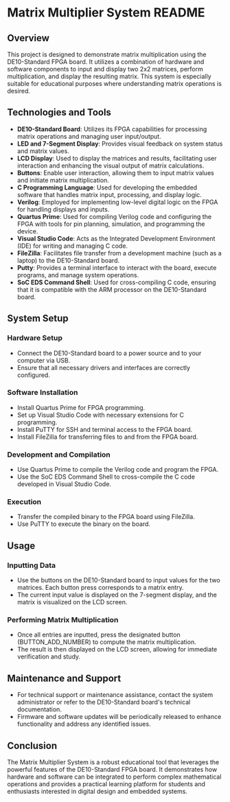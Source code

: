 # Matrix Multiplier System README

## Overview
This project is designed to demonstrate matrix multiplication using the DE10-Standard FPGA board. It utilizes a combination of hardware and software components to input and display two 2x2 matrices, perform multiplication, and display the resulting matrix. This system is especially suitable for educational purposes where understanding matrix operations is desired.

## Technologies and Tools
- **DE10-Standard Board**: Utilizes its FPGA capabilities for processing matrix operations and managing user input/output.
- **LED and 7-Segment Display**: Provides visual feedback on system status and matrix values.
- **LCD Display**: Used to display the matrices and results, facilitating user interaction and enhancing the visual output of matrix calculations.
- **Buttons**: Enable user interaction, allowing them to input matrix values and initiate matrix multiplication.
- **C Programming Language**: Used for developing the embedded software that handles matrix input, processing, and display logic.
- **Verilog**: Employed for implementing low-level digital logic on the FPGA for handling displays and inputs.
- **Quartus Prime**: Used for compiling Verilog code and configuring the FPGA with tools for pin planning, simulation, and programming the device.
- **Visual Studio Code**: Acts as the Integrated Development Environment (IDE) for writing and managing C code.
- **FileZilla**: Facilitates file transfer from a development machine (such as a laptop) to the DE10-Standard board.
- **Putty**: Provides a terminal interface to interact with the board, execute programs, and manage system operations.
- **SoC EDS Command Shell**: Used for cross-compiling C code, ensuring that it is compatible with the ARM processor on the DE10-Standard board.

## System Setup
### Hardware Setup
- Connect the DE10-Standard board to a power source and to your computer via USB.
- Ensure that all necessary drivers and interfaces are correctly configured.

### Software Installation
- Install Quartus Prime for FPGA programming.
- Set up Visual Studio Code with necessary extensions for C programming.
- Install PuTTY for SSH and terminal access to the FPGA board.
- Install FileZilla for transferring files to and from the FPGA board.

### Development and Compilation
- Use Quartus Prime to compile the Verilog code and program the FPGA.
- Use the SoC EDS Command Shell to cross-compile the C code developed in Visual Studio Code.

### Execution
- Transfer the compiled binary to the FPGA board using FileZilla.
- Use PuTTY to execute the binary on the board.

## Usage
### Inputting Data
- Use the buttons on the DE10-Standard board to input values for the two matrices. Each button press corresponds to a matrix entry.
- The current input value is displayed on the 7-segment display, and the matrix is visualized on the LCD screen.

### Performing Matrix Multiplication
- Once all entries are inputted, press the designated button (BUTTON_ADD_NUMBER) to compute the matrix multiplication.
- The result is then displayed on the LCD screen, allowing for immediate verification and study.

## Maintenance and Support
- For technical support or maintenance assistance, contact the system administrator or refer to the DE10-Standard board's technical documentation.
- Firmware and software updates will be periodically released to enhance functionality and address any identified issues.

## Conclusion
The Matrix Multiplier System is a robust educational tool that leverages the powerful features of the DE10-Standard FPGA board. It demonstrates how hardware and software can be integrated to perform complex mathematical operations and provides a practical learning platform for students and enthusiasts interested in digital design and embedded systems.

